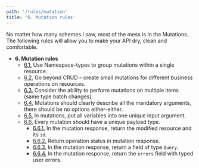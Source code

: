 ```yaml
---
path: '/rules/mutation'
title: '6. Mutation rules'
---
```


No matter how many schemes I saw, most of the mess is in the Mutations. The following rules will allow you to make your API dry, clean and comfortable.

- **6. Mutation rules**
  - [6.1.](./mutation-namespaces.md) Use Namespace-types to group mutations within a single resource.
  - [6.2.](./mutation-business-operations.md) Go beyond CRUD – create small mutations for different business operations on resources.
  - [6.3.](./mutation-batch-changes.md) Consider the ability to perform mutations on multiple items (same type batch changes).
  - [6.4.](./mutation-required-args.md) Mutations should clearly describe all the mandatory arguments, there should be no options either-either.
  - [6.5.](./mutation-input-arg.md) In mutations, put all variables into one unique input argument.
  - [6.6.](./mutation-payload.md) Every mutation should have a unique payload type.
    - [6.6.1.](./mutation-payload-record.md) In the mutation response, return the modified resource and its `id`.
    - [6.6.2.](./mutation-payload-status.md) Return operation status in mutation response.
    - [6.6.3.](./mutation-payload-query.md) In the mutation response, return a field of type `Query`.
    - [6.6.4.](./mutation-payload-errors.md) In the mutation response, return the `errors` field with typed user errors.
